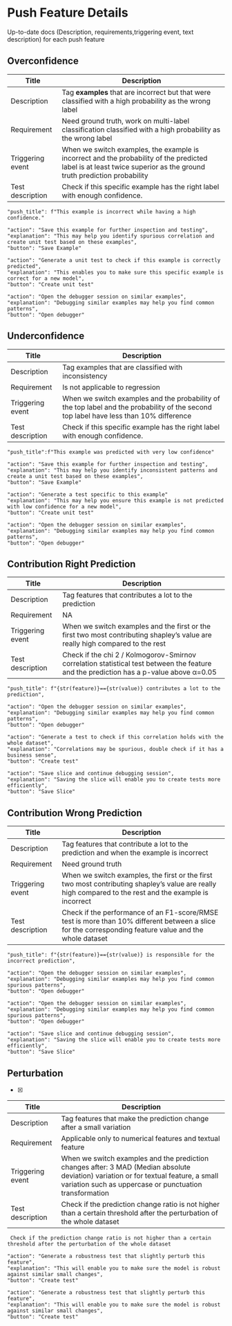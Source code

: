 # Push Feature Details

Up-to-date docs (Description, requirements,triggering event, text description) for each push feature

## Overconfidence

Title| Description
-- | --
Description| Tag **examples** that are incorrect but that were classified with a high probability as the wrong label
Requirement| Need ground truth, work on multi-label classification classified with a high probability as the wrong label
Triggering event | When we switch examples, the example is incorrect and the probability of the predicted label is at least twice superior as the ground truth prediction probability
Test description |  Check if this specific example has the right label with enough confidence.

```
"push_title": f"This example is incorrect while having a high confidence."
```

```
"action": "Save this example for further inspection and testing",
"explanation": "This may help you identify spurious correlation and create unit test based on these examples",
"button": "Save Example"

"action": "Generate a unit test to check if this example is correctly predicted",
"explanation": "This enables you to make sure this specific example is correct for a new model",
"button": "Create unit test"

"action": "Open the debugger session on similar examples",
"explanation": "Debugging similar examples may help you find common patterns",
"button": "Open debugger"
```

## Underconfidence

Title| Description
-- | --
Description| Tag examples that are classified with inconsistency
Requirement| Is not applicable to regression
Triggering event | When we switch examples and the probability of the top label and the probability of the second top label have less than 10% difference
Test description |  Check if this specific example has the right label with enough confidence.

```
"push_title":f"This example was predicted with very low confidence"
```

```
"action": "Save this example for further inspection and testing",
"explanation": "This may help you identify inconsistent patterns and create a unit test based on these examples",
"button": "Save Example"

"action": "Generate a test specific to this example"
"explanation": "This may help you ensure this example is not predicted with low confidence for a new model",
"button": "Create unit test"

"action": "Open the debugger session on similar examples",
"explanation": "Debugging similar examples may help you find common patterns",
"button": "Open debugger"
```

## Contribution Right Prediction

Title| Description
-- | --
Description|  Tag features that contributes a lot to the prediction
Requirement| NA
Triggering event | When we switch examples and the first or the first two most contributing shapley’s value are really high compared to the rest
Test description |  Check if the chi 2 / Kolmogorov-Smirnov correlation statistical test between the feature and the prediction has a p-value above α=0.05

```
"push_title": f"{str(feature)}=={str(value)} contributes a lot to the prediction",
```

```
"action": "Open the debugger session on similar examples",
"explanation": "Debugging similar examples may help you find common patterns",
"button": "Open debugger"

"action": "Generate a test to check if this correlation holds with the whole dataset",
"explanation": "Correlations may be spurious, double check if it has a business sense",
"button": "Create test"

"action": "Save slice and continue debugging session",
"explanation": "Saving the slice will enable you to create tests more efficiently",
"button": "Save Slice"
```

## Contribution Wrong Prediction

Title| Description
-- | --
Description| Tag features that contribute a lot to the prediction and when the example is incorrect
Requirement| Need ground truth
Triggering event | When we switch examples, the first or the first two most contributing shapley’s value are really high compared to the rest and the example is incorrect
Test description | Check if the performance of an F1-score/RMSE test is more than 10% different between a slice for the corresponding feature value and the whole dataset
```
"push_title": f"{str(feature)}=={str(value)} is responsible for the incorrect prediction",
```

```
"action": "Open the debugger session on similar examples",
"explanation": "Debugging similar examples may help you find common spurious patterns",
"button": "Open debugger"

"action": "Open the debugger session on similar examples",
"explanation": "Debugging similar examples may help you find common spurious patterns",
"button": "Open debugger"

"action": "Save slice and continue debugging session",
"explanation": "Saving the slice will enable you to create tests more efficiently",
"button": "Save Slice"
```

## Perturbation 

- [x]

Title| Description
-- | --
Description| Tag features that make the prediction change after a small variation
Requirement| Applicable only to numerical features and textual feature
Triggering event |  When we switch examples and the prediction changes after: 3 MAD (Median absolute deviation) variation or for textual feature, a small variation such as uppercase or punctuation transformation
Test description | Check if the prediction change ratio is not higher than a certain threshold after the perturbation of the whole dataset
```
 Check if the prediction change ratio is not higher than a certain threshold after the perturbation of the whole dataset
```

```
"action": "Generate a robustness test that slightly perturb this feature",
"explanation": "This will enable you to make sure the model is robust against similar small changes",
"button": "Create test"

"action": "Generate a robustness test that slightly perturb this feature",
"explanation": "This will enable you to make sure the model is robust against similar small changes",
"button": "Create test"
```
